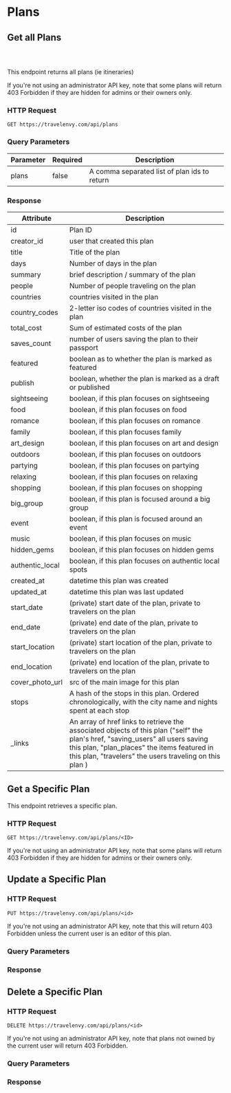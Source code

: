 # Plans

## Get all Plans

```ruby
```

```shell
```

```json
```

This endpoint returns all plans (ie itineraries)

<aside class="warning">If you're not using an administrator API key, note that some plans will return 403 Forbidden if they are hidden for admins or their owners only.</aside>

### HTTP Request

`GET https://travelenvy.com/api/plans`

### Query Parameters

Parameter | Required | Description
--------- | -------- | -----------
plans | false | A comma separated list of plan ids to return

### Response

Attribute | Description
--------- | -----------
id | Plan ID
creator_id | user that created this plan
title | Title of the plan
days | Number of days in the plan
summary | brief description / summary of the plan
people | Number of people traveling on the plan
countries | countries visited in the plan
country_codes | 2-letter iso codes of countries visited in the plan
total_cost | Sum of estimated costs of the plan
saves_count | number of users saving the plan to their passport
featured | boolean as to whether the plan is marked as featured
publish | boolean, whether the plan is marked as a draft or published
sightseeing | boolean, if this plan focuses on sightseeing
food | boolean, if this plan focuses on food
romance | boolean, if this plan focuses on romance
family | boolean, if this plan focuses family
art_design | boolean, if this plan focuses on art and design
outdoors | boolean, if this plan focuses on outdoors
partying | boolean, if this plan focuses on partying
relaxing | boolean, if this plan focuses on relaxing
shopping | boolean, if this plan focuses on shopping
big_group | boolean, if this plan is focused around a big group
event | boolean, if this plan is focused around an event
music | boolean, if this plan focuses on music
hidden_gems | boolean, if this plan focuses on hidden gems
authentic_local | boolean, if this plan focuses on authentic local spots
created_at | datetime this plan was created
updated_at | datetime this plan was last updated
start_date | (private) start date of the plan, private to travelers on the plan
end_date | (private) end date of the plan, private to travelers on the plan
start_location | (private) start location of the plan, private to travelers on the plan
end_location | (private) end location of the plan, private to travelers on the plan
cover_photo_url | src of the main image for this plan    
stops | A hash of the stops in this plan.  Ordered chronologically, with the city name and nights spent at each stop
_links | An array of href links to retrieve the associated objects of this plan ("self" the plan's href, "saving_users" all users saving this plan, "plan_places" the items featured in this plan, "travelers" the users traveling on this plan )


## Get a Specific Plan

This endpoint retrieves a specific plan.

### HTTP Request

`GET https://travelenvy.com/api/plans/<ID>`

<aside class="warning">If you're not using an administrator API key, note that some plans will return 403 Forbidden if they are hidden for admins or their owners only.</aside>


## Update a Specific Plan

### HTTP Request

`PUT https://travelenvy.com/api/plans/<id>`

<aside class="warning">If you're not using an administrator API key, note that this will return 403 Forbidden unless the current user is an editor of this plan.</aside>

### Query Parameters

### Response


## Delete a Specific Plan

### HTTP Request

`DELETE https://travelenvy.com/api/plans/<id>`

<aside class="warning">If you're not using an administrator API key, note that plans not owned by the current user will return 403 Forbidden.</aside>

### Query Parameters

### Response